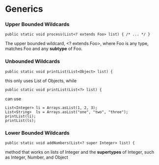 # Generics

### Upper Bounded Wildcards

```text
public static void process(List<? extends Foo> list) { /* ... */ }
```

The upper bounded wildcard, &lt;? extends Foo&gt;, where Foo is any type, matches Foo and any **subtype** of Foo.

### Unbounded Wildcards

```text
public static void printList(List<Object> list) {
```

this only uses List of Objects, while 

```text
public static void printList(List<?> list) {
```

can use

```text
List<Integer> li = Arrays.asList(1, 2, 3);
List<String>  ls = Arrays.asList("one", "two", "three");
printList(li);
printList(ls);
```

### Lower Bounded Wildcards

```text
public static void addNumbers(List<? super Integer> list) {
```

method that works on lists of Integer and the **supertypes** of Integer, such as Integer, Number, and Object

